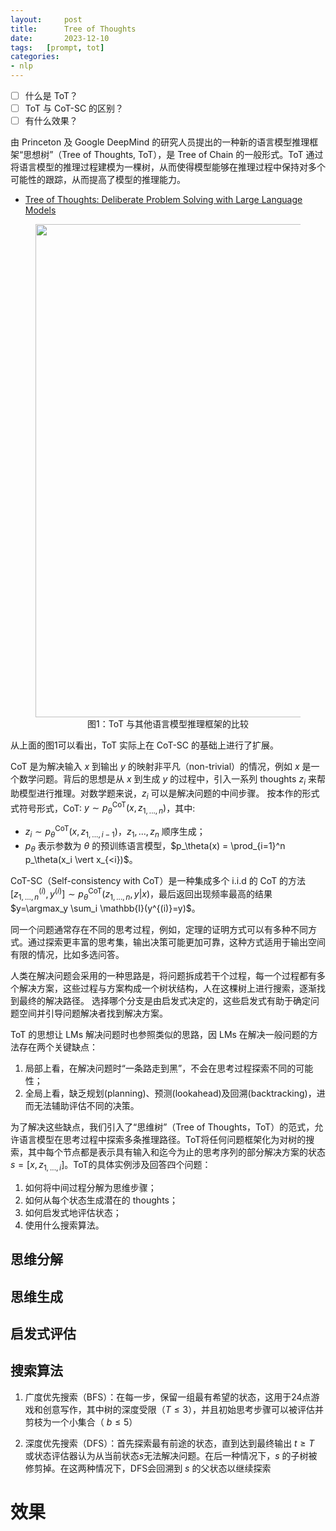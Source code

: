 ```yaml
---
layout:     post
title:      Tree of Thoughts
date:       2023-12-10
tags:   [prompt, tot]
categories: 
- nlp
---
```


- [ ] 什么是 ToT？
- [ ] ToT 与 CoT-SC 的区别？
- [ ] 有什么效果？

由 Princeton 及 Google DeepMind 的研究人员提出的一种新的语言模型推理框架“思想树”（Tree of Thoughts, ToT），是 Tree of Chain 的一般形式。ToT 通过将语言模型的推理过程建模为一棵树，从而使得模型能够在推理过程中保持对多个可能性的跟踪，从而提高了模型的推理能力。
- [Tree of Thoughts: Deliberate Problem Solving with Large Language Models](https://arxiv.org/abs/2305.10601)


<figure style="text-align: center">
    <img src="https://image.ddot.cc/202312/various_approaches_20231212_1609.png" width=789pt>
    <figcaption>图1：ToT 与其他语言模型推理框架的比较</figcaption>
</figure>

从上面的图1可以看出，ToT 实际上在 CoT-SC 的基础上进行了扩展。

CoT 是为解决输入 $x$ 到输出 $y$ 的映射非平凡（non-trivial）的情况，例如 $x$ 是一个数学问题。背后的思想是从 $x$ 到生成 $y$ 的过程中，引入一系列 thoughts $z_i$ 来帮助模型进行推理。对数学题来说，$z_i$ 可以是解决问题的中间步骤。 按本作的形式式符号形式，CoT: $y \sim p_\theta^\text{CoT}(x, z_{1,...,n})$，其中:
- $z_i \sim p_\theta^\text{CoT}(x, z_{1,...,{i-1}})$，$z_1, ..., z_n$ 顺序生成；
- $p_\theta$ 表示参数为 $\theta$ 的预训练语言模型，$p_\theta(x) = \prod_{i=1}^n p_\theta(x_i \vert x_{<i})$。 

CoT-SC（Self-consistency with CoT）是一种集成多个 i.i.d 的 CoT 的方法 $[z_{1, ...,n}^{(i)}, y^{(i)}] \sim p_\theta^\text{CoT}(z_{1,...,n}, y \vert x)$，最后返回出现频率最高的结果 $y=\argmax_y \sum_i \mathbb{I}(y^{(i)}=y)$。

同一个问题通常存在不同的思考过程，例如，定理的证明方式可以有多种不同方式。通过探索更丰富的思考集，输出决策可能更加可靠，这种方式适用于输出空间有限的情况，比如多选问答。 

人类在解决问题会采用的一种思路是，将问题拆成若干个过程，每一个过程都有多个解决方案，这些过程与方案构成一个树状结构，人在这棵树上进行搜索，逐渐找到最终的解决路径。 选择哪个分支是由启发式决定的，这些启发式有助于确定问题空间并引导问题解决者找到解决方案。

ToT 的思想让 LMs 解决问题时也参照类似的思路，因 LMs 在解决一般问题的方法存在两个关键缺点：
1. 局部上看，在解决问题时“一条路走到黑”，不会在思考过程探索不同的可能性；
2. 全局上看，缺乏规划(planning)、预测(lookahead)及回溯(backtracking)，进而无法辅助评估不同的决策。


为了解决这些缺点，我们引入了“思维树”（Tree of Thoughts，ToT）的范式，允许语言模型在思考过程中探索多条推理路径。ToT将任何问题框架化为对树的搜索，其中每个节点都是表示具有输入和迄今为止的思考序列的部分解决方案的状态 $s=[x, z_{1,...,i}]$。ToT的具体实例涉及回答四个问题：
1. 如何将中间过程分解为思维步骤；
2. 如何从每个状态生成潜在的 thoughts；
3. 如何启发式地评估状态；
4. 使用什么搜索算法。

## 思维分解


## 思维生成 


## 启发式评估

## 搜索算法
1. 广度优先搜索（BFS）：在每一步，保留一组最有希望的状态，这用于24点游戏和创意写作，其中树的深度受限（$T\leq 3$），并且初始思考步骤可以被评估并剪枝为一个小集合（ $b\leq 5$）

2. 深度优先搜索（DFS）：首先探索最有前途的状态，直到达到最终输出 $t \ge T$ 或状态评估器认为从当前状态$s$无法解决问题。在后一种情况下，$s$ 的子树被修剪掉。在这两种情况下，DFS会回溯到 $s$ 的父状态以继续探索

# 效果


